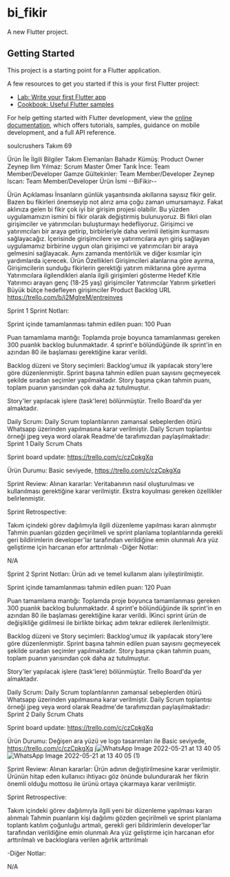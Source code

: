 # bi_fikir

A new Flutter project.

## Getting Started

This project is a starting point for a Flutter application.

A few resources to get you started if this is your first Flutter project:

- [Lab: Write your first Flutter app](https://docs.flutter.dev/get-started/codelab)
- [Cookbook: Useful Flutter samples](https://docs.flutter.dev/cookbook)

For help getting started with Flutter development, view the
[online documentation](https://docs.flutter.dev/), which offers tutorials,
samples, guidance on mobile development, and a full API reference.

soulcrushers
Takım 69

Ürün İle İlgili Bilgiler
Takım Elemanları
Bahadır Kümüş: Product Owner
Zeynep Ilım Yılmaz: Scrum Master
Ömer Tarık İnce: Team Member/Developer
Gamze Gültekinler: Team Member/Developer
Zeynep Iscan: Team Member/Developer
Ürün İsmi
--BiFikir--

Ürün Açıklaması
İnsanların günlük yaşantısında akıllarına sayısız fikir gelir. Bazen bu fikirleri önemseyip not alırız ama çoğu zaman umursamayız. Fakat aklınıza gelen bi fikir çok iyi bir girişim projesi olabilir. Bu yüzden uygulamamızın ismini bi fikir olarak değiştirmiş bulunuyoruz. Bi fikri olan girişimciler ve yatırımcıları buluşturmayı hedefliyoruz.
Girişimci ve yatırımcıları bir araya getirip, birbirleriyle daha verimli iletişim kurmasını sağlayacağız. İçerisinde girişimcilere ve yatırımcılara ayrı giriş sağlayan uygulamamız birbirine uygun olan girişimci ve yatırımcıları bir araya gelmesini sağlayacak. Aynı zamanda mentörlük ve diğer kısımlar için yardımlarda içerecek.
Ürün Özellikleri
Girişimcileri alanlarına göre ayırma,
Girişimcilerin sunduğu fikirlerin gerektiği yatırım miktarına göre ayırma
Yatırımcılara ilgilendikleri alanla ilgili girişimleri gösterme
Hedef Kitle
Yatırımcı arayan genç (18-25 yaş) girişimciler
Yatırımcılar
Yatırım şirketleri
Büyük bütçe hedefleyen girişimciler
Product Backlog URL https://trello.com/b/i2MgIreM/entreinves

Sprint 1 Sprint Notları:

Sprint içinde tamamlanması tahmin edilen puan: 100 Puan

Puan tamamlama mantığı: Toplamda proje boyunca tamamlanması gereken 300 puanlık backlog bulunmaktadır. 4 sprint'e bölündüğünde ilk sprint'in en azından 80 ile başlaması gerektiğine karar verildi.

Backlog düzeni ve Story seçimleri: Backlog'umuz ilk yapılacak story'lere göre düzenlenmiştir. Sprint başına tahmin edilen puan sayısını geçmeyecek şekilde sıradan seçimler yapılmaktadır. Story başına çıkan tahmin puanı, toplam puanın yarısından çok daha az tutulmuştur.

Story'ler yapılacak işlere (task'lere) bölünmüştür. Trello Board'da yer almaktadır.

Daily Scrum: Daily Scrum toplantılarının zamansal sebeplerden ötürü Whatsapp üzerinden yapılmasına karar verilmiştir. Daily Scrum toplantısı örneği jpeg veya word olarak Readme'de tarafımızdan paylaşılmaktadır: Sprint 1 Daily Scrum Chats

Sprint board update: https://trello.com/c/czCpkgXq

Ürün Durumu: Basic seviyede, https://trello.com/c/czCpkgXq

Sprint Review: Alınan kararlar: Veritabanının nasıl oluşturulması ve kullanılması gerektiğine karar verilmiştir. Ekstra koyulması gereken özellikler belirlenmiştir.

Sprint Retrospective:

Takım içindeki görev dağılımıyla ilgili düzenleme yapılması kararı alınmıştır Tahmin puanları gözden geçirilmeli ve sprint planlama toplantılarında gerekli geri bildirimlerin developer'lar tarafından verildiğine emin olunmalı Ara yüz geliştirme için harcanan efor arttırılmalı -Diğer Notlar:

N/A

Sprint 2 Sprint Notları: Ürün adı ve temel kullanım alanı iyileştirilmiştir.

Sprint içinde tamamlanması tahmin edilen puan: 120 Puan

Puan tamamlama mantığı: Toplamda proje boyunca tamamlanması gereken 300 puanlık backlog bulunmaktadır. 4 sprint'e bölündüğünde ilk sprint'in en azından 80 ile başlaması gerektiğine karar verildi. İKinci sprint ürün de değişikliğe gidilmesi ile birlikte birkaç adım tekrar edilerek ilerlenilmiştir.

Backlog düzeni ve Story seçimleri: Backlog'umuz ilk yapılacak story'lere göre düzenlenmiştir. Sprint başına tahmin edilen puan sayısını geçmeyecek şekilde sıradan seçimler yapılmaktadır. Story başına çıkan tahmin puanı, toplam puanın yarısından çok daha az tutulmuştur.

Story'ler yapılacak işlere (task'lere) bölünmüştür. Trello Board'da yer almaktadır.

Daily Scrum: Daily Scrum toplantılarının zamansal sebeplerden ötürü Whatsapp üzerinden yapılmasına karar verilmiştir. Daily Scrum toplantısı örneği jpeg veya word olarak Readme'de tarafımızdan paylaşılmaktadır: Sprint 2 Daily Scrum Chats

Sprint board update: https://trello.com/c/czCpkgXq

Ürün Durumu: Değişen ara yüzü ve logo tasarımları ile Basic seviyede, https://trello.com/c/czCpkgXq 
j![WhatsApp Image 2022-05-21 at 13 40 05](https://user-images.githubusercontent.com/104437382/169894780-0df137ca-a1f7-469a-9213-3220663e0d9f.jpeg)
![WhatsApp Image 2022-05-21 at 13 40 05 (1)](https://user-images.githubusercontent.com/104437382/169894791-3f14c984-5dca-4a29-a9fd-399913689a56.jpeg)

Sprint Review: Alınan kararlar: Ürün adının değiştirilmesine karar verilmiştir. Ürünün hitap eden kullanıcı ihtiyacı göz önünde bulundurarak her fikrin önemli olduğu mottosu ile ürünü ortaya çıkarmaya karar verilmiştir.

Sprint Retrospective:

Takım içindeki görev dağılımıyla ilgili yeni bir düzenleme yapılması kararı alınmalı Tahmin puanların kişi dağılımı gözden geçirilmeli ve sprint planlama toplantı katılım çoğunluğu artmalı, gerekli geri bildirimlerin developer'lar tarafından verildiğine emin olunmalı Ara yüz geliştirme için harcanan efor arttırılmalı ve backloglara verilen ağırlık arttırılmalı

-Diğer Notlar:

N/A

